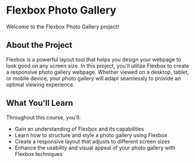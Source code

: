 # Flexbox Photo Gallery

Welcome to the Flexbox Photo Gallery project!

## About the Project

Flexbox is a powerful layout tool that helps you design your webpage to look good on any screen size. In this project, you'll utilize Flexbox to create a responsive photo gallery webpage. Whether viewed on a desktop, tablet, or mobile device, your photo gallery will adapt seamlessly to provide an optimal viewing experience.

## What You'll Learn

Throughout this course, you'll:

- Gain an understanding of Flexbox and its capabilities
- Learn how to structure and style a photo gallery using Flexbox
- Create a responsive layout that adjusts to different screen sizes
- Enhance the usability and visual appeal of your photo gallery with Flexbox techniques
